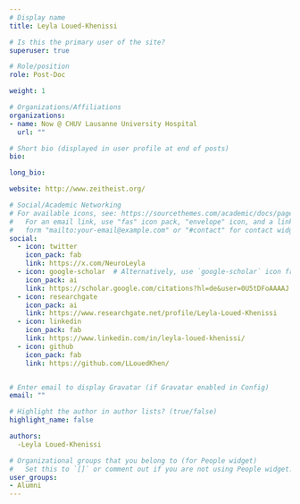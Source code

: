 ```yaml
---
# Display name
title: Leyla Loued-Khenissi

# Is this the primary user of the site?
superuser: true

# Role/position
role: Post-Doc

weight: 1

# Organizations/Affiliations
organizations:
- name: Now @ CHUV Lausanne University Hospital 
  url: ""

# Short bio (displayed in user profile at end of posts)
bio:

long_bio:

website: http://www.zeitheist.org/

# Social/Academic Networking
# For available icons, see: https://sourcethemes.com/academic/docs/page-builder/#icons
#   For an email link, use "fas" icon pack, "envelope" icon, and a link in the
#   form "mailto:your-email@example.com" or "#contact" for contact widget.
social:
  - icon: twitter
    icon_pack: fab
    link: https://x.com/NeuroLeyla
  - icon: google-scholar  # Alternatively, use `google-scholar` icon from `ai` icon pack
    icon_pack: ai
    link: https://scholar.google.com/citations?hl=de&user=0U5tDFoAAAAJ
  - icon: researchgate
    icon_pack: ai
    link: https://www.researchgate.net/profile/Leyla-Loued-Khenissi
  - icon: linkedin
    icon_pack: fab
    link: https://www.linkedin.com/in/leyla-loued-khenissi/
  - icon: github
    icon_pack: fab
    link: https://github.com/LLouedKhen/


# Enter email to display Gravatar (if Gravatar enabled in Config)
email: ""

# Highlight the author in author lists? (true/false)
highlight_name: false

authors:
  -Leyla Loued-Khenissi

# Organizational groups that you belong to (for People widget)
#   Set this to `[]` or comment out if you are not using People widget.
user_groups:
- Alumni
---
```

